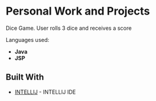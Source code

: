 
# Personal Work and Projects

Dice Game. User rolls 3 dice and receives a score

Languages used:

* **Java**
* **JSP**

## Built With

* [INTELLIJ](https://www.jetbrains.com/idea/download/#section=mac) - INTELLIJ IDE


